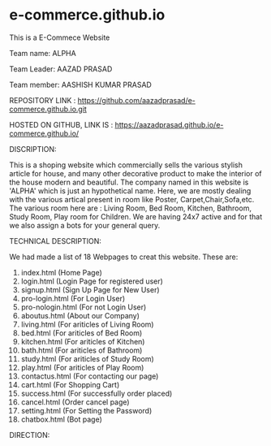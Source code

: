 # e-commerce.github.io
This is a E-Commece Website

Team name: ALPHA

Team Leader: AAZAD PRASAD

Team member: AASHISH KUMAR PRASAD



REPOSITORY LINK :  https://github.com/aazadprasad/e-commerce.github.io.git

HOSTED ON GITHUB, LINK IS : https://aazadprasad.github.io/e-commerce.github.io/


DISCRIPTION:

This is a shoping website which commercially sells the various stylish article for house, and many other decorative product to make the interior of the house modern and beautiful. 
The company named in this website is 'ALPHA' which is just an hypothetical name. Here, we are mostly dealing with the various artical present in room like Poster, Carpet,Chair,Sofa,etc.
The various room here are : Living Room, Bed Room, Kitchen, Bathroom, Study Room, Play room for Children. We are having 24x7 active and for that we also assign a bots for your general query.


TECHNICAL DESCRIPTION:

We had made a list of 18 Webpages to creat this website.
These are:
1. index.html		(Home Page)
2. login.html 		(Login Page for registered user)
3. signup.html		(Sign Up Page for New User)
4. pro-login.html 	(For Login User)
5. pro-nologin.html	(For not Login User)
6. aboutus.html 	(About our Company)
7. living.html 		(For ariticles of Living Room)
8. bed.html 		(For ariticles of Bed Room)
9. kitchen.html 	(For ariticles of Kitchen)
10. bath.html 		(For ariticles of Bathroom)
11. study.html 		(For ariticles of Study Room)
12. play.html 		(For ariticles of Play Room)
13. contactus.html 	(For contacting our page)
14. cart.html 		(For Shopping Cart)
15. success.html 	(For successfully order placed)
16. cancel.html 	(Order cancel page)
17. setting.html 	(For Setting the Password)
18. chatbox.html 	(Bot page)

DIRECTION:

